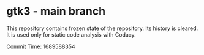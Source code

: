 # gtk3 - main branch

This repository contains frozen state of the repository.
Its history is cleared. It is used only for static code
analysis with Codacy.

Commit Time: 1689588354